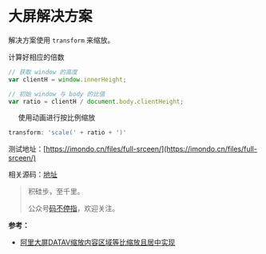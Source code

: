 # 大屏解决方案

解决方案使用 `transform` 来缩放。

计算好相应的倍数
```javascript
// 获取 window 的高度
var clientH = window.innerHeight;

// 初始 window 与 body 的比值
var ratio = clientH / document.body.clientHeight;
```
    
使用动画进行按比例缩放

```javascript
transform: 'scale(' + ratio + ')'
```

测试地址：[https://imondo.cn/files/full-srceen/](https://imondo.cn/files/full-srceen/)

相关源码：[地址](https://github.com/one-pupil/study/blob/master/fullScreen/bigScreenResize.js)


> 积硅步，至千里。
> 
> 公众号[码不停指](https://p9-juejin.byteimg.com/tos-cn-i-k3u1fbpfcp/855e466bedfd48be83a87be744dfec21~tplv-k3u1fbpfcp-watermark.image)，欢迎关注。


**参考：**

- [阿里大屏DATAV缩放内容区域等比缩放且居中实现](https://www.cnblogs.com/TLSF/p/9402592.html)

